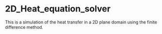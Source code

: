 # 2D_Heat_equation_solver
This is a simulation of the heat transfer in a 2D plane domain using the finite difference method.
